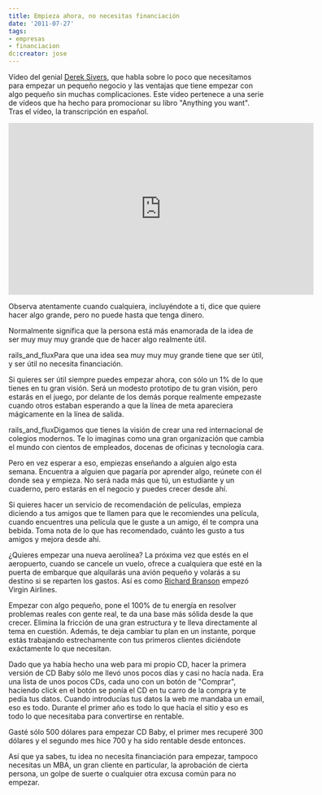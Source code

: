 ```yaml
---
title: Empieza ahora, no necesitas financiación
date: '2011-07-27'
tags:
- empresas
- financiacion
dc:creator: jose
---
```


Vídeo del genial 
[Derek Sivers](http://sivers.org/), que habla sobre lo poco que necesitamos para empezar un pequeño negocio y las ventajas que tiene empezar con algo pequeño sin muchas complicaciones. Este video pertenece a una serie de vídeos que ha hecho para promocionar su libro "Anything you want". Tras el vídeo, la transcripción en español.


<iframe src="http://player.vimeo.com/video/26415958?title=0&amp;byline=0&amp;portrait=0" width="600" height="338" frameborder="0"></iframe>


Observa atentamente cuando cualquiera, incluyéndote a ti, dice que quiere hacer algo grande, pero no puede hasta que tenga dinero.


Normalmente significa que la persona está más enamorada de la idea de ser muy muy muy grande que de hacer algo realmente útil.


rails_and_fluxPara que una idea sea muy muy muy grande tiene que ser útil, y ser útil no necesita financiación.


Si quieres ser útil siempre puedes empezar ahora, con sólo un 1% de lo que tienes en tu gran visión. Será un modesto prototipo de tu gran visión, pero estarás en el juego, por delante de los demás porque realmente empezaste cuando otros estaban esperando a que la línea de meta apareciera mágicamente en la línea de salida.


rails_and_fluxDigamos que tienes la visión de crear una red internacional de colegios modernos. Te lo imaginas como una gran organización que cambia el mundo con cientos de empleados, docenas de oficinas y tecnología cara.


Pero en vez esperar a eso, empiezas enseñando a alguien algo esta semana. Encuentra a alguien que pagaría por aprender algo, reúnete con él donde sea y empieza. No será nada más que tú, un estudiante y un cuaderno, pero estarás en el negocio y puedes crecer desde ahí.


Si quieres hacer un servicio de recomendación de películas, empieza diciendo a tus amigos que te llamen para que le recomiendes una película, cuando encuentres una película que le guste a un amigo, él te compra una bebida. Toma nota de lo que has recomendado, cuánto les gusto a tus amigos y mejora desde ahí.


¿Quieres empezar una nueva aerolínea? La próxima vez que estés en el aeropuerto, cuando se cancele un vuelo, ofrece a cualquiera que esté en la puerta de embarque que alquilarás una avión pequeño y volarás a su destino si se reparten los gastos. Así es como 
[Richard Branson](http://es.wikipedia.org/wiki/Richard_Branson) empezó Virgin Airlines.


Empezar con algo pequeño, pone el 100% de tu energía en resolver problemas reales con gente real, te da una base más sólida desde la que crecer. Elimina la fricción de una gran estructura y te lleva directamente al tema en cuestión. Además, te deja cambiar tu plan en un instante, porque estás trabajando estrechamente con tus primeros clientes diciéndote exáctamente lo que necesitan.



Dado que ya había hecho una web para mi propio CD, hacer la primera versión de CD Baby sólo me llevó unos pocos días y casi no hacía nada. Era una lista de unos pocos CDs, cada uno con un botón de "Comprar", haciendo click en el botón se ponía el CD en tu carro de la compra y te pedía tus datos. Cuando introducías tus datos la web me mandaba un email, eso es todo. Durante el primer año es todo lo que hacía el sitio y eso es todo lo que necesitaba para convertirse en rentable.


Gasté sólo 500 dólares para empezar CD Baby, el primer mes recuperé 300 dólares y el segundo mes hice 700 y ha sido rentable desde entonces.


Así que ya sabes, tu idea no necesita financiación para empezar, tampoco necesitas un MBA, un gran cliente en particular, la aprobación de cierta persona, un golpe de suerte o cualquier otra excusa común para no empezar.

